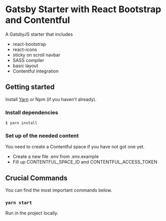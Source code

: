 # Gatsby Starter with React Bootstrap and Contentful

A GatsbyJS starter that includes

- react-bootstrap
- react-icons
- sticky on scroll navbar
- SASS compiler
- basic layout
- Contentful integration

## Getting started

Install [Yarn](https://yarnpkg.com/en/docs/install) or Npm (if you haven't already).

### Install dependencies

```
$ yarn install
```

### Set up of the needed content

You need to create a Contentful space if you have not got one yet.
- Create a new file .env from .env.example
- Fill up CONTENTFUL_SPACE_ID and CONTENTFUL_ACCESS_TOKEN

## Crucial Commands

You can find the most important commands below.

### `yarn start`

Run in the project locally.